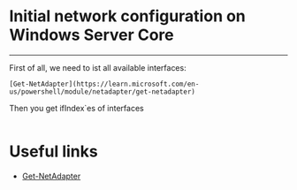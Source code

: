 # Initial network configuration on Windows Server Core
---

First of all, we need to ist all available interfaces:
```
[Get-NetAdapter](https://learn.microsoft.com/en-us/powershell/module/netadapter/get-netadapter)
```
Then you get ifIndex`es of interfaces
```

```

# Useful links

* [Get-NetAdapter][def]

[def]: https://learn.microsoft.com/en-us/powershell/module/netadapter/get-netadapter